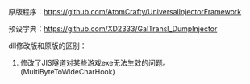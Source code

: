 原版程序：https://github.com/AtomCrafty/UniversalInjectorFramework

预设字典：https://github.com/XD2333/GalTransl_DumpInjector

dll修改版和原版的区别：
1. 修改了JIS隧道对某些游戏exe无法生效的问题。(MultiByteToWideCharHook)
